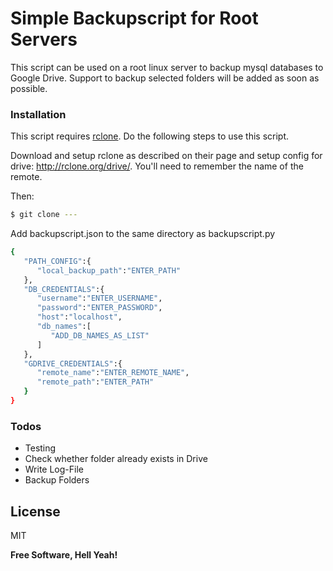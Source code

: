 # Simple Backupscript for Root Servers

This script can be used on a root linux server to backup mysql databases to Google Drive. Support to backup selected folders will be added as soon as possible.

### Installation

This script requires [rclone](http://rclone.org/install/). Do the following steps to use this script.

Download and setup rclone as described on their page and setup config for drive: http://rclone.org/drive/. You'll need to remember the name of the remote.

Then:
```sh
$ git clone ---
```
Add backupscript.json to the same directory as backupscript.py

```sh
{
   "PATH_CONFIG":{
      "local_backup_path":"ENTER_PATH"
   },
   "DB_CREDENTIALS":{
      "username":"ENTER_USERNAME",
      "password":"ENTER_PASSWORD",
      "host":"localhost",
      "db_names":[
         "ADD_DB_NAMES_AS_LIST"
      ]
   },
   "GDRIVE_CREDENTIALS":{
      "remote_name":"ENTER_REMOTE_NAME",
      "remote_path":"ENTER_PATH"
   }
}
```


### Todos

 - Testing
 - Check whether folder already exists in Drive
 - Write Log-File
 - Backup Folders

License
----

MIT


**Free Software, Hell Yeah!**
